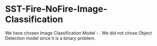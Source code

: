 # SST-Fire-NoFire-Image-Classification

We have chosen Image Claasification Model - . We did not chose Object Detection model since it is a binary problem.
